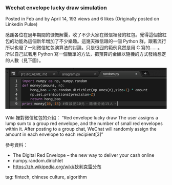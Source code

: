 ### Wechat envelope lucky draw simulation

Posted in Feb and by April 14, 193 views and 6 likes (Originally posted on Linkedin Pulse)

感謝各位在過年期間的慷慨解囊，收了不少大家在微信裡發的紅包。覺得這個搶紅包的功能為這個新年增加了不少樂趣。這幾天微信跟的一個 Python 群，跟著流行所以也發了一則微信紅包演算法的討論。只是很囧的範例竟然是用 C 寫的......。所以自己試著用 Python 寫一個簡單的方法，把預算的金額以隨機的方式發給想定的人數（見下圖）。

![alt tag](subwe.jpg)

Wiki 裡對微信紅包的介紹：
“Red envelope lucky draw
The user assigns a lump sum to a group red envelope, and the number of small red envelopes within it. 
After posting to a group chat, WeChat will randomly assign the amount in each envelope to each recipient[3]”


參考資料：

- The Digital Red Envelope – the new way to deliver your cash online
- numpy.random.dirichlet
- https://zh.wikipedia.org/wiki/狄利克雷分布

tag: fintech, chinese culture, algorithm
